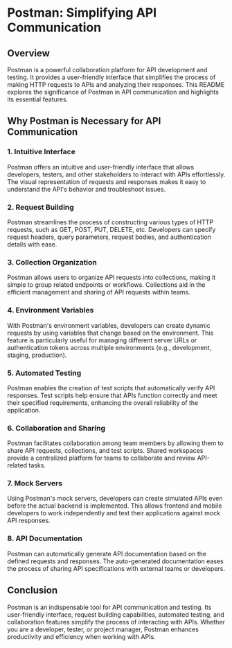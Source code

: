 # Postman: Simplifying API Communication

## Overview

Postman is a powerful collaboration platform for API development and testing. It provides a user-friendly interface that simplifies the process of making HTTP requests to APIs and analyzing their responses. This README explores the significance of Postman in API communication and highlights its essential features.

## Why Postman is Necessary for API Communication

### 1. Intuitive Interface

Postman offers an intuitive and user-friendly interface that allows developers, testers, and other stakeholders to interact with APIs effortlessly. The visual representation of requests and responses makes it easy to understand the API's behavior and troubleshoot issues.

### 2. Request Building

Postman streamlines the process of constructing various types of HTTP requests, such as GET, POST, PUT, DELETE, etc. Developers can specify request headers, query parameters, request bodies, and authentication details with ease.

### 3. Collection Organization

Postman allows users to organize API requests into collections, making it simple to group related endpoints or workflows. Collections aid in the efficient management and sharing of API requests within teams.

### 4. Environment Variables

With Postman's environment variables, developers can create dynamic requests by using variables that change based on the environment. This feature is particularly useful for managing different server URLs or authentication tokens across multiple environments (e.g., development, staging, production).

### 5. Automated Testing

Postman enables the creation of test scripts that automatically verify API responses. Test scripts help ensure that APIs function correctly and meet their specified requirements, enhancing the overall reliability of the application.

### 6. Collaboration and Sharing

Postman facilitates collaboration among team members by allowing them to share API requests, collections, and test scripts. Shared workspaces provide a centralized platform for teams to collaborate and review API-related tasks.

### 7. Mock Servers

Using Postman's mock servers, developers can create simulated APIs even before the actual backend is implemented. This allows frontend and mobile developers to work independently and test their applications against mock API responses.

### 8. API Documentation

Postman can automatically generate API documentation based on the defined requests and responses. The auto-generated documentation eases the process of sharing API specifications with external teams or developers.

## Conclusion

Postman is an indispensable tool for API communication and testing. Its user-friendly interface, request building capabilities, automated testing, and collaboration features simplify the process of interacting with APIs. Whether you are a developer, tester, or project manager, Postman enhances productivity and efficiency when working with APIs.
